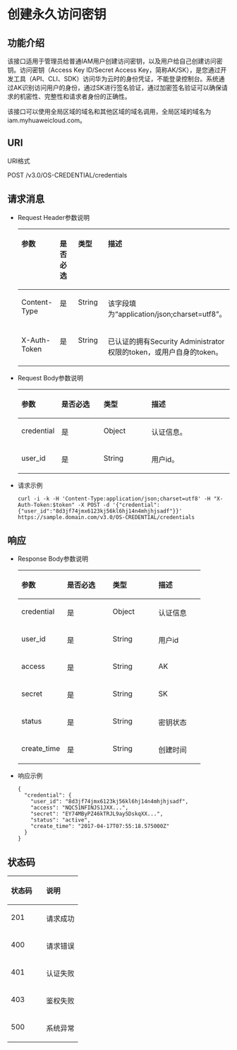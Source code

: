 # 创建永久访问密钥<a name="iam_03_0001"></a>

## 功能介绍<a name="s37f73fa9234e41d3aee73c75a47eabba"></a>

该接口适用于管理员给普通IAM用户创建访问密钥，以及用户给自己创建访问密钥。访问密钥（Access Key ID/Secret Access Key，简称AK/SK），是您通过开发工具（API、CLI、SDK）访问华为云时的身份凭证，不能登录控制台。系统通过AK识别访问用户的身份，通过SK进行签名验证，通过加密签名验证可以确保请求的机密性、完整性和请求者身份的正确性。

该接口可以使用全局区域的域名和其他区域的域名调用，全局区域的域名为iam.myhuaweicloud.com。

## URI<a name="s6da80212b87341a6b73b416e9ceede6d"></a>

URI格式

POST /v3.0/OS-CREDENTIAL/credentials

## 请求消息<a name="s926b2080db4b47cc9d4dbc9ec412dcf1"></a>

-   Request Header参数说明

    <a name="tcca7117b1c2545d986645420ee8f54a5"></a>
    <table><thead align="left"><tr id="r07376d92a1ee46a18f3360824eed2f9b"><th class="cellrowborder" valign="top" width="18.89%" id="mcps1.1.5.1.1"><p id="af118850a64de44e2b010fed5065e5707"><a name="af118850a64de44e2b010fed5065e5707"></a><a name="af118850a64de44e2b010fed5065e5707"></a>参数</p>
    </th>
    <th class="cellrowborder" valign="top" width="19.99%" id="mcps1.1.5.1.2"><p id="zh-cn_topic_0056596910_p253072461917"><a name="zh-cn_topic_0056596910_p253072461917"></a><a name="zh-cn_topic_0056596910_p253072461917"></a>是否必选</p>
    </th>
    <th class="cellrowborder" valign="top" width="22.49%" id="mcps1.1.5.1.3"><p id="ab2fc6c7c0f5d4d7e903959655b885c0d"><a name="ab2fc6c7c0f5d4d7e903959655b885c0d"></a><a name="ab2fc6c7c0f5d4d7e903959655b885c0d"></a>类型</p>
    </th>
    <th class="cellrowborder" valign="top" width="38.629999999999995%" id="mcps1.1.5.1.4"><p id="zh-cn_topic_0056596910_p953052415195"><a name="zh-cn_topic_0056596910_p953052415195"></a><a name="zh-cn_topic_0056596910_p953052415195"></a>描述</p>
    </th>
    </tr>
    </thead>
    <tbody><tr id="r156b58bbc6044c8dacb4280d5d476f27"><td class="cellrowborder" valign="top" width="18.89%" headers="mcps1.1.5.1.1 "><p id="a70d12cc0284a4cea9ed5e4d1f8091d84"><a name="a70d12cc0284a4cea9ed5e4d1f8091d84"></a><a name="a70d12cc0284a4cea9ed5e4d1f8091d84"></a>Content-Type</p>
    </td>
    <td class="cellrowborder" valign="top" width="19.99%" headers="mcps1.1.5.1.2 "><p id="a44eac6e555cc405c84239ee7423f313e"><a name="a44eac6e555cc405c84239ee7423f313e"></a><a name="a44eac6e555cc405c84239ee7423f313e"></a>是</p>
    </td>
    <td class="cellrowborder" valign="top" width="22.49%" headers="mcps1.1.5.1.3 "><p id="zh-cn_topic_0056596910_p125301245191"><a name="zh-cn_topic_0056596910_p125301245191"></a><a name="zh-cn_topic_0056596910_p125301245191"></a>String</p>
    </td>
    <td class="cellrowborder" valign="top" width="38.629999999999995%" headers="mcps1.1.5.1.4 "><p id="zh-cn_topic_0056596910_p185305242199"><a name="zh-cn_topic_0056596910_p185305242199"></a><a name="zh-cn_topic_0056596910_p185305242199"></a>该字段填为<span class="parmvalue" id="parmvalue3878171118187"><a name="parmvalue3878171118187"></a><a name="parmvalue3878171118187"></a>“application/json;charset=utf8”</span>。</p>
    </td>
    </tr>
    <tr id="row8272143315810"><td class="cellrowborder" valign="top" width="18.89%" headers="mcps1.1.5.1.1 "><p id="p783912371286"><a name="p783912371286"></a><a name="p783912371286"></a>X-Auth-Token</p>
    </td>
    <td class="cellrowborder" valign="top" width="19.99%" headers="mcps1.1.5.1.2 "><p id="p168391237582"><a name="p168391237582"></a><a name="p168391237582"></a>是</p>
    </td>
    <td class="cellrowborder" valign="top" width="22.49%" headers="mcps1.1.5.1.3 "><p id="p08394371814"><a name="p08394371814"></a><a name="p08394371814"></a>String</p>
    </td>
    <td class="cellrowborder" valign="top" width="38.629999999999995%" headers="mcps1.1.5.1.4 "><p id="p385113144914"><a name="p385113144914"></a><a name="p385113144914"></a>已认证的拥有Security Administrator权限的token，或用户自身的token。</p>
    </td>
    </tr>
    </tbody>
    </table>

-   Request Body参数说明

    <a name="table7907205192213"></a>
    <table><thead align="left"><tr id="row59081551112210"><th class="cellrowborder" valign="top" width="18.790000000000003%" id="mcps1.1.5.1.1"><p id="p13908185112213"><a name="p13908185112213"></a><a name="p13908185112213"></a>参数</p>
    </th>
    <th class="cellrowborder" valign="top" width="19.97%" id="mcps1.1.5.1.2"><p id="p1590835118229"><a name="p1590835118229"></a><a name="p1590835118229"></a>是否必选</p>
    </th>
    <th class="cellrowborder" valign="top" width="22.59%" id="mcps1.1.5.1.3"><p id="p14908165110223"><a name="p14908165110223"></a><a name="p14908165110223"></a>类型</p>
    </th>
    <th class="cellrowborder" valign="top" width="38.65%" id="mcps1.1.5.1.4"><p id="p15908125115223"><a name="p15908125115223"></a><a name="p15908125115223"></a>描述</p>
    </th>
    </tr>
    </thead>
    <tbody><tr id="row390895115221"><td class="cellrowborder" valign="top" width="18.790000000000003%" headers="mcps1.1.5.1.1 "><p id="p10909351162211"><a name="p10909351162211"></a><a name="p10909351162211"></a>credential</p>
    </td>
    <td class="cellrowborder" valign="top" width="19.97%" headers="mcps1.1.5.1.2 "><p id="p99091751102217"><a name="p99091751102217"></a><a name="p99091751102217"></a>是</p>
    </td>
    <td class="cellrowborder" valign="top" width="22.59%" headers="mcps1.1.5.1.3 "><p id="p13909251202220"><a name="p13909251202220"></a><a name="p13909251202220"></a>Object</p>
    </td>
    <td class="cellrowborder" valign="top" width="38.65%" headers="mcps1.1.5.1.4 "><p id="p49091951152216"><a name="p49091951152216"></a><a name="p49091951152216"></a>认证信息。</p>
    </td>
    </tr>
    <tr id="row81084884116"><td class="cellrowborder" valign="top" width="18.790000000000003%" headers="mcps1.1.5.1.1 "><p id="p17255155617410"><a name="p17255155617410"></a><a name="p17255155617410"></a>user_id</p>
    </td>
    <td class="cellrowborder" valign="top" width="19.97%" headers="mcps1.1.5.1.2 "><p id="p1025510564411"><a name="p1025510564411"></a><a name="p1025510564411"></a>是</p>
    </td>
    <td class="cellrowborder" valign="top" width="22.59%" headers="mcps1.1.5.1.3 "><p id="p925585615415"><a name="p925585615415"></a><a name="p925585615415"></a>String</p>
    </td>
    <td class="cellrowborder" valign="top" width="38.65%" headers="mcps1.1.5.1.4 "><p id="p1825510566416"><a name="p1825510566416"></a><a name="p1825510566416"></a>用户id。</p>
    </td>
    </tr>
    </tbody>
    </table>


-   请求示例

    ```
    curl -i -k -H 'Content-Type:application/json;charset=utf8' -H "X-Auth-Token:$token" -X POST -d '{"credential":{"user_id":"8d3jf74jmx6123kj56kl6hj14n4mhjhjsadf"}}' https://sample.domain.com/v3.0/OS-CREDENTIAL/credentials
    ```


## 响应<a name="s987a5f64dbf0425e90492e131d91dd6f"></a>

-   Response Body参数说明

    <a name="t157a41ad55344766b92133f6d3f67e5a"></a>
    <table><thead align="left"><tr id="r9d3a37aba7ce462182a7cd0239930a7a"><th class="cellrowborder" valign="top" width="25%" id="mcps1.1.5.1.1"><p id="zh-cn_topic_0056596910_p320143315838"><a name="zh-cn_topic_0056596910_p320143315838"></a><a name="zh-cn_topic_0056596910_p320143315838"></a>参数</p>
    </th>
    <th class="cellrowborder" valign="top" width="25%" id="mcps1.1.5.1.2"><p id="ac1c056f03f83468cb805ca9df721dbe0"><a name="ac1c056f03f83468cb805ca9df721dbe0"></a><a name="ac1c056f03f83468cb805ca9df721dbe0"></a>是否必选</p>
    </th>
    <th class="cellrowborder" valign="top" width="25%" id="mcps1.1.5.1.3"><p id="zh-cn_topic_0056596910_p83862915838"><a name="zh-cn_topic_0056596910_p83862915838"></a><a name="zh-cn_topic_0056596910_p83862915838"></a>类型</p>
    </th>
    <th class="cellrowborder" valign="top" width="25%" id="mcps1.1.5.1.4"><p id="af0bf232ddbc7479499019d16557db9a0"><a name="af0bf232ddbc7479499019d16557db9a0"></a><a name="af0bf232ddbc7479499019d16557db9a0"></a>描述</p>
    </th>
    </tr>
    </thead>
    <tbody><tr id="row198278234426"><td class="cellrowborder" valign="top" width="25%" headers="mcps1.1.5.1.1 "><p id="p199821230104213"><a name="p199821230104213"></a><a name="p199821230104213"></a>credential</p>
    </td>
    <td class="cellrowborder" valign="top" width="25%" headers="mcps1.1.5.1.2 "><p id="p6982153094210"><a name="p6982153094210"></a><a name="p6982153094210"></a>是</p>
    </td>
    <td class="cellrowborder" valign="top" width="25%" headers="mcps1.1.5.1.3 "><p id="p8982830194214"><a name="p8982830194214"></a><a name="p8982830194214"></a>Object</p>
    </td>
    <td class="cellrowborder" valign="top" width="25%" headers="mcps1.1.5.1.4 "><p id="p109825308429"><a name="p109825308429"></a><a name="p109825308429"></a>认证信息</p>
    </td>
    </tr>
    <tr id="rc7cc77854d024936aac9b583cfda4fe5"><td class="cellrowborder" valign="top" width="25%" headers="mcps1.1.5.1.1 "><p id="a224f3f82590742e88e3374ce148016c1"><a name="a224f3f82590742e88e3374ce148016c1"></a><a name="a224f3f82590742e88e3374ce148016c1"></a>user_id</p>
    </td>
    <td class="cellrowborder" valign="top" width="25%" headers="mcps1.1.5.1.2 "><p id="zh-cn_topic_0056596910_p980353615838"><a name="zh-cn_topic_0056596910_p980353615838"></a><a name="zh-cn_topic_0056596910_p980353615838"></a>是</p>
    </td>
    <td class="cellrowborder" valign="top" width="25%" headers="mcps1.1.5.1.3 "><p id="af45ccde870e945cf85ab9f0d752a2280"><a name="af45ccde870e945cf85ab9f0d752a2280"></a><a name="af45ccde870e945cf85ab9f0d752a2280"></a>String</p>
    </td>
    <td class="cellrowborder" valign="top" width="25%" headers="mcps1.1.5.1.4 "><p id="ae308362385a643649affe75a07309253"><a name="ae308362385a643649affe75a07309253"></a><a name="ae308362385a643649affe75a07309253"></a>用户id</p>
    </td>
    </tr>
    <tr id="r64d452b576404dafa65dacd8447b5aaa"><td class="cellrowborder" valign="top" width="25%" headers="mcps1.1.5.1.1 "><p id="ac3da1b0f861f418487ebd046cdb66b88"><a name="ac3da1b0f861f418487ebd046cdb66b88"></a><a name="ac3da1b0f861f418487ebd046cdb66b88"></a>access</p>
    </td>
    <td class="cellrowborder" valign="top" width="25%" headers="mcps1.1.5.1.2 "><p id="a5f47e16e7ea041e89d0d104441960b63"><a name="a5f47e16e7ea041e89d0d104441960b63"></a><a name="a5f47e16e7ea041e89d0d104441960b63"></a>是</p>
    </td>
    <td class="cellrowborder" valign="top" width="25%" headers="mcps1.1.5.1.3 "><p id="a0bddf8bfa6144272b1e177b5309b0a52"><a name="a0bddf8bfa6144272b1e177b5309b0a52"></a><a name="a0bddf8bfa6144272b1e177b5309b0a52"></a>String</p>
    </td>
    <td class="cellrowborder" valign="top" width="25%" headers="mcps1.1.5.1.4 "><p id="aa5f31f411bf14cbd95be31d808218af1"><a name="aa5f31f411bf14cbd95be31d808218af1"></a><a name="aa5f31f411bf14cbd95be31d808218af1"></a>AK</p>
    </td>
    </tr>
    <tr id="r5e51a148bd4e408ca0685564b5cab2e0"><td class="cellrowborder" valign="top" width="25%" headers="mcps1.1.5.1.1 "><p id="a0e433ade2cf44aff83d3c39384ba7099"><a name="a0e433ade2cf44aff83d3c39384ba7099"></a><a name="a0e433ade2cf44aff83d3c39384ba7099"></a>secret</p>
    </td>
    <td class="cellrowborder" valign="top" width="25%" headers="mcps1.1.5.1.2 "><p id="acfbaff0b9ac74f40966e3cea0ed2a6d9"><a name="acfbaff0b9ac74f40966e3cea0ed2a6d9"></a><a name="acfbaff0b9ac74f40966e3cea0ed2a6d9"></a>是</p>
    </td>
    <td class="cellrowborder" valign="top" width="25%" headers="mcps1.1.5.1.3 "><p id="a9b62f5a5264a45daa918b775d6a41364"><a name="a9b62f5a5264a45daa918b775d6a41364"></a><a name="a9b62f5a5264a45daa918b775d6a41364"></a>String</p>
    </td>
    <td class="cellrowborder" valign="top" width="25%" headers="mcps1.1.5.1.4 "><p id="a3b6f57d267a247389755c61ec5eab3f7"><a name="a3b6f57d267a247389755c61ec5eab3f7"></a><a name="a3b6f57d267a247389755c61ec5eab3f7"></a>SK</p>
    </td>
    </tr>
    <tr id="r0e1615b25cf94e3f9d31da428fd6f183"><td class="cellrowborder" valign="top" width="25%" headers="mcps1.1.5.1.1 "><p id="a03203c3fd4aa4562be555db0211fb280"><a name="a03203c3fd4aa4562be555db0211fb280"></a><a name="a03203c3fd4aa4562be555db0211fb280"></a>status</p>
    </td>
    <td class="cellrowborder" valign="top" width="25%" headers="mcps1.1.5.1.2 "><p id="a4677aaac4a2d4eaa811fd7fc4af15f4c"><a name="a4677aaac4a2d4eaa811fd7fc4af15f4c"></a><a name="a4677aaac4a2d4eaa811fd7fc4af15f4c"></a>是</p>
    </td>
    <td class="cellrowborder" valign="top" width="25%" headers="mcps1.1.5.1.3 "><p id="a0aba3b9c8a554f9785fbd81db65c487e"><a name="a0aba3b9c8a554f9785fbd81db65c487e"></a><a name="a0aba3b9c8a554f9785fbd81db65c487e"></a>String</p>
    </td>
    <td class="cellrowborder" valign="top" width="25%" headers="mcps1.1.5.1.4 "><p id="zh-cn_topic_0056596910_p299581715838"><a name="zh-cn_topic_0056596910_p299581715838"></a><a name="zh-cn_topic_0056596910_p299581715838"></a>密钥状态</p>
    </td>
    </tr>
    <tr id="row33514226377"><td class="cellrowborder" valign="top" width="25%" headers="mcps1.1.5.1.1 "><p id="p103713227374"><a name="p103713227374"></a><a name="p103713227374"></a>create_time</p>
    </td>
    <td class="cellrowborder" valign="top" width="25%" headers="mcps1.1.5.1.2 "><p id="p16371622193714"><a name="p16371622193714"></a><a name="p16371622193714"></a>是</p>
    </td>
    <td class="cellrowborder" valign="top" width="25%" headers="mcps1.1.5.1.3 "><p id="p437192253718"><a name="p437192253718"></a><a name="p437192253718"></a>String</p>
    </td>
    <td class="cellrowborder" valign="top" width="25%" headers="mcps1.1.5.1.4 "><p id="p11371022173713"><a name="p11371022173713"></a><a name="p11371022173713"></a>创建时间</p>
    </td>
    </tr>
    </tbody>
    </table>

-   响应示例

    ```
    {
      "credential": {
        "user_id": "8d3jf74jmx6123kj56kl6hj14n4mhjhjsadf",
        "access": "NQC51NFINJS1JXX...",
        "secret": "EY74MByPZ46kTRJL9ay5DskqXX...",
        "status": "active",
        "create_time": "2017-04-17T07:55:18.575000Z"
      }
    }
    ```


## 状态码<a name="sf1bd0a17f1264315a1a57eb5a7071c36"></a>

<a name="t91b628302cf7421e82389201ba4efef3"></a>
<table><thead align="left"><tr id="re0457507a24943248c88a719663a909f"><th class="cellrowborder" valign="top" width="50%" id="mcps1.1.3.1.1"><p id="a15db1e723300498ba8617cc58814d6d6"><a name="a15db1e723300498ba8617cc58814d6d6"></a><a name="a15db1e723300498ba8617cc58814d6d6"></a>状态码</p>
</th>
<th class="cellrowborder" valign="top" width="50%" id="mcps1.1.3.1.2"><p id="a1a5e5610b8214de590cdd018dabefd62"><a name="a1a5e5610b8214de590cdd018dabefd62"></a><a name="a1a5e5610b8214de590cdd018dabefd62"></a>说明</p>
</th>
</tr>
</thead>
<tbody><tr id="ra1cb949214b145a785a6104d2b7c031c"><td class="cellrowborder" valign="top" width="50%" headers="mcps1.1.3.1.1 "><p id="ae777b0ccd79c4a7abd06adbe666cf58d"><a name="ae777b0ccd79c4a7abd06adbe666cf58d"></a><a name="ae777b0ccd79c4a7abd06adbe666cf58d"></a>201</p>
</td>
<td class="cellrowborder" valign="top" width="50%" headers="mcps1.1.3.1.2 "><p id="a2bcab7f854f649bc8340f67c6af52f11"><a name="a2bcab7f854f649bc8340f67c6af52f11"></a><a name="a2bcab7f854f649bc8340f67c6af52f11"></a>请求成功</p>
</td>
</tr>
<tr id="r27baf852d3024d6083962a8e171779d7"><td class="cellrowborder" valign="top" width="50%" headers="mcps1.1.3.1.1 "><p id="a87b2b54aeca74bf0a937231e459e9f82"><a name="a87b2b54aeca74bf0a937231e459e9f82"></a><a name="a87b2b54aeca74bf0a937231e459e9f82"></a>400</p>
</td>
<td class="cellrowborder" valign="top" width="50%" headers="mcps1.1.3.1.2 "><p id="a096326a738fe46e7ab08a31fcafc07bc"><a name="a096326a738fe46e7ab08a31fcafc07bc"></a><a name="a096326a738fe46e7ab08a31fcafc07bc"></a>请求错误</p>
</td>
</tr>
<tr id="r39eef0d38db74d6bbdc97157ff431207"><td class="cellrowborder" valign="top" width="50%" headers="mcps1.1.3.1.1 "><p id="a7d1f83e848ef4251a12c7dea6015c977"><a name="a7d1f83e848ef4251a12c7dea6015c977"></a><a name="a7d1f83e848ef4251a12c7dea6015c977"></a>401</p>
</td>
<td class="cellrowborder" valign="top" width="50%" headers="mcps1.1.3.1.2 "><p id="ac0ff9b21c5e64620b8a4c45cd6f028fb"><a name="ac0ff9b21c5e64620b8a4c45cd6f028fb"></a><a name="ac0ff9b21c5e64620b8a4c45cd6f028fb"></a>认证失败</p>
</td>
</tr>
<tr id="r56e109619204490a8ac60a2823d869a3"><td class="cellrowborder" valign="top" width="50%" headers="mcps1.1.3.1.1 "><p id="ae2eefb749ba14306b62424ca672248dd"><a name="ae2eefb749ba14306b62424ca672248dd"></a><a name="ae2eefb749ba14306b62424ca672248dd"></a>403</p>
</td>
<td class="cellrowborder" valign="top" width="50%" headers="mcps1.1.3.1.2 "><p id="a605e2f64e1da4fc1a570f243a8629758"><a name="a605e2f64e1da4fc1a570f243a8629758"></a><a name="a605e2f64e1da4fc1a570f243a8629758"></a>鉴权失败</p>
</td>
</tr>
<tr id="reb0e6b35be084cfc8ca80c6ff3187ae4"><td class="cellrowborder" valign="top" width="50%" headers="mcps1.1.3.1.1 "><p id="a337aa80f74e34e5f80bd7dfb27912528"><a name="a337aa80f74e34e5f80bd7dfb27912528"></a><a name="a337aa80f74e34e5f80bd7dfb27912528"></a>500</p>
</td>
<td class="cellrowborder" valign="top" width="50%" headers="mcps1.1.3.1.2 "><p id="ae2f7f519962748728723158751d8697f"><a name="ae2f7f519962748728723158751d8697f"></a><a name="ae2f7f519962748728723158751d8697f"></a>系统异常</p>
</td>
</tr>
</tbody>
</table>

